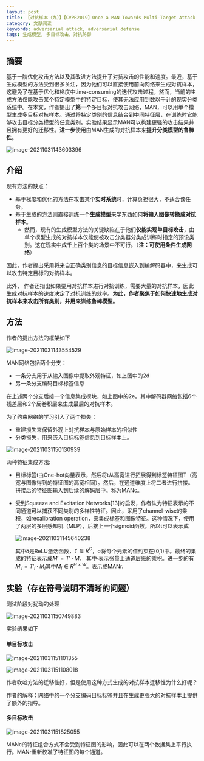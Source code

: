 ```yaml
---
layout: post
title: 【对抗样本（九）】【CVPR2019】Once a MAN Towards Multi-Target Attack via Learning Multi-Target Adversarial Network Once
category: 文献阅读
keywords: adversarial attack, adversarial defense
tags: 生成模型, 多目标攻击，对抗防御
---
```


## 摘要

基于一阶优化攻击方法以及其改进方法提升了对抗攻击的性能和速度。最近，基于生成模型的方法受到很多关注，因为他们可以直接使用前向网络来生成对抗样本，这避免了在基于优化和梯度中time-consuming的迭代攻击过程。然而，当前的生成方法仅能攻击某个特定模型中的特定目标，使其无法应用到数以千计的现实分类系统中。在本文，作者提出了**第一个**多目标对抗攻击网络，MAN，可以用单个模型生成多目标对抗样本。通过将特定类别的信息结合到中间特征层，在训练时它能够攻击目标分类模型的任意类别。实验结果显示MAN可以构建更强的攻击结果并且拥有更好的迁移性。**进一步**使用由MAN生成的对抗样本来**提升分类模型的鲁棒性**。

![image-20211031143603396](https://gitee.com/freeneuro/PigBed/raw/master/img/image-20211031143603396.png)

## 介绍

现有方法的缺点：

+ 基于梯度和优化的方法在攻击某个**实时系统**时，计算负担很大，不适合该任务。
+ 基于生成的方法则直接训练一个**生成模型**来学东西如何**将输入图像转换成对抗样本**。
  + 然而，现有的生成模型方法的关键缺陷在于他们**仅能实现单目标攻击**，由单个模型生成的对抗样本仅能使被攻击分类器分类成训练时指定的预设类别。这在现实中成千上百个类的场景中不可行。（**注：可使用条件生成网络**）

因此，作者提出采用将来自正确类别信息的目标信息嵌入到编解码器中，来生成可以攻击特定目标的对抗样本。

此外， 作者还指出如果要用对抗样本进行对抗训练，需要大量的对抗样本，因此生成对抗样本的速度决定了对抗训练的效率。**为此，作者聚焦于如何快速地生成对抗样本来攻击所有类别，并用来训练鲁棒模型。**

## 方法

作者的提出方法的框架如下

![image-20211031143554529](https://gitee.com/freeneuro/PigBed/raw/master/img/image-20211031143554529.png)

MAN网络包括两个分支：

+ 一条分支用于从输入图像中提取外观特征，如上图中的2d
+ 另一条分支编码目标标签信息

在上述两个分支后接一个信息集成模块，如上图中的2e。其中解码器网络包括6个残差层和2个反卷积层来生成最后的对抗样本。

为了约束网络的学习引入了两个损失：

+ 重建损失来保留外观上对抗样本与原始样本的相似性
+ 分类损失，用来嵌入目标标签信息到目标样本上。

![image-20211031150130939](https://gitee.com/freeneuro/PigBed/raw/master/img/image-20211031150130939.png)

两种特征集成方法:

+ 目标标签t由One-hot向量表示，然后将t从高宽进行拓展得到标签特征图T（高宽与图像得到的特征图的高宽相同）。然后，在通道维度上将二者进行拼接。拼接后的特征图输入到后续的解码层中。称为MANc。

+ 受到Squeeze and Excitation Networks[13]的启发，作者认为特征表示的不同通道可以捕获不同类别的多样性特征。因此，采用了channel-wise的乘积，如recalibration operation，来集成标签和图像特征。这种情况下，使用了两层的多层感知机（MLP），后接上一个sigmoid函数。所以t可以表示成

  ![image-20211031145640238](https://gitee.com/freeneuro/PigBed/raw/master/img/image-20211031145640238.png)

  其中δ是ReLU激活函数，$t' \in R^C$，σ将每个元素的值约束在(0,1)中。最终的集成的特征表示成$M' = T' \cdot M$， 其中·表示张量上通道层级的乘积。进一步的有$M'_i = T'_i \cdot M_i$其中$M_i \in R^{H \times W}$。表示成MANr.

## 实验（存在符号说明不清晰的问题）

测试阶段对扰动的处理

![image-20211031150749883](https://gitee.com/freeneuro/PigBed/raw/master/img/image-20211031150749883.png)

实验结果如下

#### 单目标攻击

![image-20211031151101355](https://gitee.com/freeneuro/PigBed/raw/master/img/image-20211031151101355.png)

![image-20211031151108018](https://gitee.com/freeneuro/PigBed/raw/master/img/image-20211031151108018.png)

作者吹嘘方法的迁移性好，但是使用这种方式生成的对抗样本迁移性为什么好呢？

作者的解释：网络中的一个分支编码目标标签并且在生成更强大的对抗样本上提供了额外的指导。

#### 多目标攻击

![image-20211031151825055](https://gitee.com/freeneuro/PigBed/raw/master/img/image-20211031151825055.png)

MANc的特征组合方式不会受到特征图的影响，因此可以在两个数据集上平行执行。MANr重新校准了特征图的每个通道。
